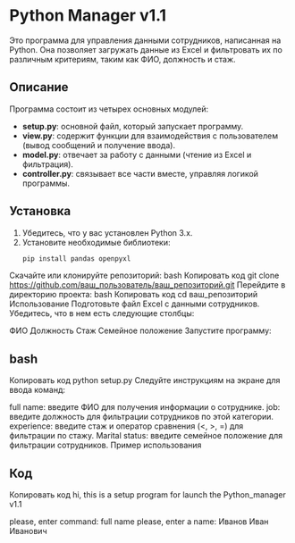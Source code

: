 # Python Manager v1.1

Это программа для управления данными сотрудников, написанная на Python. Она позволяет загружать данные из Excel и фильтровать их по различным критериям, таким как ФИО, должность и стаж.

## Описание

Программа состоит из четырех основных модулей:

- **setup.py**: основной файл, который запускает программу.
- **view.py**: содержит функции для взаимодействия с пользователем (вывод сообщений и получение ввода).
- **model.py**: отвечает за работу с данными (чтение из Excel и фильтрация).
- **controller.py**: связывает все части вместе, управляя логикой программы.

## Установка

1. Убедитесь, что у вас установлен Python 3.x.
2. Установите необходимые библиотеки:
   ```bash
   pip install pandas openpyxl
Скачайте или клонируйте репозиторий:
bash
Копировать код
git clone https://github.com/ваш_пользователь/ваш_репозиторий.git
Перейдите в директорию проекта:
bash
Копировать код
cd ваш_репозиторий
Использование
Подготовьте файл Excel с данными сотрудников. Убедитесь, что в нем есть следующие столбцы:

ФИО
Должность
Стаж
Семейное положение
Запустите программу:

## bash
Копировать код
python setup.py
Следуйте инструкциям на экране для ввода команд:

full name: введите ФИО для получения информации о сотруднике.
job: введите должность для фильтрации сотрудников по этой категории.
experience: введите стаж и оператор сравнения (<, >, =) для фильтрации по стажу.
Marital status: введите семейное положение для фильтрации сотрудников.
Пример использования
## Код
Копировать код
hi, this is a setup program for launch the Python_manager v1.1

please, enter command: full name
please, enter a name: Иванов Иван Иванович
